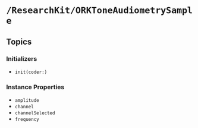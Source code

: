# ``/ResearchKit/ORKToneAudiometrySample``

<!-- The content below this line is auto-generated and is redundant. You should either incorporate it into your content above this line or delete it. -->

## Topics

### Initializers

- ``init(coder:)``

### Instance Properties

- ``amplitude``
- ``channel``
- ``channelSelected``
- ``frequency``